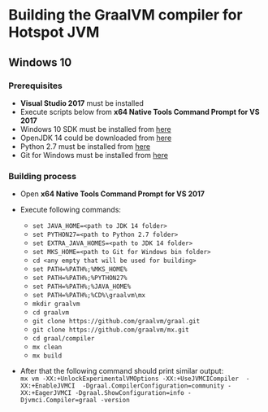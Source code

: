# Building the GraalVM compiler for Hotspot JVM

## Windows 10

### Prerequisites
- **Visual Studio 2017** must be installed 
- Execute scripts below from **x64 Native Tools Command Prompt for VS 2017**
- Windows 10 SDK must be installed from [here](https://go.microsoft.com/fwlink/p/?linkid=2120843)
- OpenJDK 14 could be downloaded from [here](https://bell-sw.com/pages/downloads/?release=14.0.1+8)
- Python 2.7 must be installed from [here](https://www.python.org/ftp/python/2.7.18/python-2.7.18.amd64.msi)
- Git for Windows must be installed from [here](https://git-scm.com/download/win)

### Building process 
- Open **x64 Native Tools Command Prompt for VS 2017**
- Execute following commands:
  - ```set JAVA_HOME=<path to JDK 14 folder>```
  - ```set PYTHON27=<path to Python 2.7 folder>```
  - ```set EXTRA_JAVA_HOMES=<path to JDK 14 folder>```
  - ```set MKS_HOME=<path to Git for Windows bin folder>```
  - ```cd <any empty that will be used for building>```
  - ```set PATH=%PATH%;%MKS_HOME%```
  - ```set PATH=%PATH%;%PYTHON27%```
  - ```set PATH=%PATH%;%JAVA_HOME%```
  - ```set PATH=%PATH%;%CD%\graalvm\mx```
  - ```mkdir graalvm```
  - ```cd graalvm```
  - ```git clone https://github.com/graalvm/graal.git```
  - ```git clone https://github.com/graalvm/mx.git```
  - ```cd graal/compiler```
  - ```mx clean```
  - ```mx build```

 - After that the following command should print similar output:  
```mx vm -XX:+UnlockExperimentalVMOptions -XX:+UseJVMCICompiler  -XX:+EnableJVMCI  -Dgraal.CompilerConfiguration=community -XX:+EagerJVMCI -Dgraal.ShowConfiguration=info -Djvmci.Compiler=graal -version```
